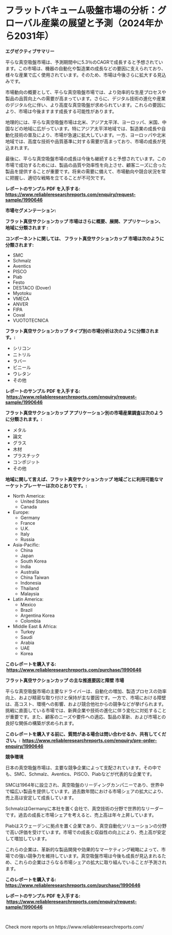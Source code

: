 <p><h1>フラットバキューム吸盤市場の分析：グローバル産業の展望と予測（2024年から2031年）</h1></p><p><strong>エグゼクティブサマリー</strong></p>
<p><p>平らな真空吸盤市場は、予測期間中に5.3％のCAGRで成長すると予想されています。この市場は、機器の自動化や製造業の成長などの要因に支えられており、様々な産業で広く使用されています。そのため、市場は今後さらに拡大する見込みです。</p><p>市場動向の概要として、平らな真空吸盤市場では、より効率的な生産プロセスや製品の品質向上への需要が高まっています。さらに、デジタル技術の進化や産業のデジタル化に伴い、より高度な真空吸盤が求められています。これらの要因により、市場は今後ますます成長する可能性があります。</p><p>地理的には、平らな真空吸盤市場は北米、アジア太平洋、ヨーロッパ、米国、中国などの地域に広がっています。特にアジア太平洋地域では、製造業の成長や自動化技術の普及により、市場が急速に拡大しています。一方、ヨーロッパや北米地域では、高度な技術や品質基準に対する需要が高まっており、市場の成長が見込まれます。</p><p>最後に、平らな真空吸盤市場の成長は今後も継続すると予想されています。この市場で成功するためには、製品の品質や効率性を向上させ、顧客ニーズに合った製品を提供することが重要です。将来の需要に備えて、市場動向や競合状況を常に把握し、適切な戦略を立てることが不可欠です。</p></p>
<p><strong>レポートのサンプル PDF を入手する: <a href="https://www.reliableresearchreports.com/enquiry/request-sample/1990646">https://www.reliableresearchreports.com/enquiry/request-sample/1990646</a></strong></p>
<p><strong>市場セグメンテーション:</strong></p>
<p><strong> フラット真空サクションカップ 市場はさらに概要、展開、アプリケーション、地域に分類されます :</strong></p>
<p><strong>コンポーネントに関しては、 フラット真空サクションカップ 市場は次のように分類されます: &nbsp;</strong></p>
<p><ul><li>SMC</li><li>Schmalz</li><li>Aventics</li><li>PISCO</li><li>Piab</li><li>Festo</li><li>DESTACO (Dover)</li><li>Myotoku</li><li>VMECA</li><li>ANVER</li><li>FIPA</li><li>Coval</li><li>VUOTOTECNICA</li></ul></p>
<p><strong> フラット真空サクションカップ タイプ別の市場分析は次のように分類されます。:</strong></p>
<p><ul><li>シリコン</li><li>ニトリル</li><li>ラバー</li><li>ビニール</li><li>ウレタン</li><li>その他</li></ul></p>
<p><strong>レポートのサンプル PDF を入手する: &nbsp;<a href="https://www.reliableresearchreports.com/enquiry/request-sample/1990646">https://www.reliableresearchreports.com/enquiry/request-sample/1990646</a></strong></p>
<p><strong> フラット真空サクションカップ アプリケーション別の市場産業調査は次のように分類されます。:</strong></p>
<p><ul><li>メタル</li><li>論文</li><li>グラス</li><li>木材</li><li>プラスチック</li><li>コンポジット</li><li>その他</li></ul></p>
<p><strong>地域に関して言えば、フラット真空サクションカップ 地域ごとに利用可能なマーケットプレーヤーは次のとおりです。:</strong></p>
<p><ul>
    <li>
        North America:
        <ul>
            <li>United States</li>
            <li>Canada</li>
        </ul>
    </li>
    <li>
        Europe:
        <ul>
            <li>Germany</li>
            <li>France</li>
            <li>U.K.</li>
            <li>Italy</li>
            <li>Russia</li>
        </ul>
    </li>
    <li>
        Asia-Pacific:
        <ul>
            <li>China</li>
            <li>Japan</li>
            <li>South Korea</li>
            <li>India</li>
            <li>Australia</li>
            <li>China Taiwan</li>
            <li>Indonesia</li>
            <li>Thailand</li>
            <li>Malaysia</li>
        </ul>
    </li>
    <li>
        Latin America:
        <ul>
            <li>Mexico</li>
            <li>Brazil</li>
            <li>Argentina Korea</li>
            <li>Colombia</li>
        </ul>
    </li>
    <li>
        Middle East & Africa:
        <ul>
            <li>Turkey</li>
            <li>Saudi</li>
            <li>Arabia</li>
            <li>UAE</li>
            <li>Korea</li>
        </ul>
    </li>
    </ul></p>
<p><strong>このレポートを購入する: &nbsp;<a href="https://www.reliableresearchreports.com/purchase/1990646">https://www.reliableresearchreports.com/purchase/1990646</a></strong></p>
<p><strong>フラット真空サクションカップ の主な推進要因と障壁 市場</strong></p>
<p><p>平らな真空吸盤市場の主要なドライバーは、自動化の増加、製造プロセスの効率向上、および精密な取り付けと保持が主な要因です。一方で、市場における障壁は、高コスト、環境への影響、および競合他社からの競争などが挙げられます。挑戦に直面している市場では、新興企業や技術の進化に伴う変化に対処することが重要です。また、顧客のニーズや要件への適応、製品の革新、および市場との良好な関係の構築が求められます。</p></p>
<p><strong>このレポートを購入する前に、質問がある場合は問い合わせるか、共有してください。:&nbsp; <a href="https://www.reliableresearchreports.com/enquiry/pre-order-enquiry/1990646">https://www.reliableresearchreports.com/enquiry/pre-order-enquiry/1990646</a></strong></p>
<p><strong>競争環境</strong></p>
<p><p>日本の真空吸盤市場は、主要な競争企業によって支配されています。その中でも、SMC、Schmalz、Aventics、PISCO、Piabなどが代表的な企業です。</p><p>SMCは1964年に設立され、真空吸盤のリーディングカンパニーであり、世界中で幅広い製品を提供しています。過去数年間における市場シェアの拡大により、売上高は安定して成長しています。</p><p>SchmalzはGermanyに本社を置く会社で、真空技術の分野で世界的なリーダーです。過去の成長と市場シェアを考えると、売上高は年々上昇しています。</p><p>Piabはスウェーデンに拠点を置く企業であり、真空自動化ソリューションの分野で高い評価を受けています。市場での成長と収益性の向上により、売上高が安定して増加しています。</p><p>これらの企業は、革新的な製品開発や効果的なマーケティング戦略によって、市場での強い競争力を維持しています。真空吸盤市場は今後も成長が見込まれるため、これらの企業はさらなる市場シェアの拡大に取り組んでいることが予測されます。</p></p>
<p><strong>このレポートを購入する: &nbsp; <a href="https://www.reliableresearchreports.com/purchase/1990646">https://www.reliableresearchreports.com/purchase/1990646</a></strong></p>
<p><strong>レポートのサンプル PDF を入手する: &nbsp;<a href="https://www.reliableresearchreports.com/enquiry/request-sample/1990646">https://www.reliableresearchreports.com/enquiry/request-sample/1990646</a></strong><strong></strong></p>
<p>&nbsp;</p>
<p>Check more reports on https://www.reliableresearchreports.com/</p>